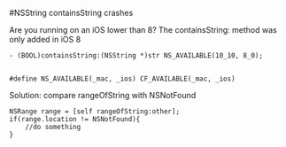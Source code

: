 #NSString containsString crashes


Are you running on an iOS lower than 8? The containsString: method was only added in iOS 8


	- (BOOL)containsString:(NSString *)str NS_AVAILABLE(10_10, 8_0);
	
	
	#define NS_AVAILABLE(_mac, _ios) CF_AVAILABLE(_mac, _ios)
	
Solution:
compare rangeOfString with NSNotFound

	NSRange range = [self rangeOfString:other];
	if(range.location != NSNotFound){
	    //do something
	}